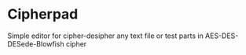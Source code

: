 # Cipherpad
Simple editor for cipher-desipher any text file or test parts in AES-DES-DESede-Blowfish cipher
